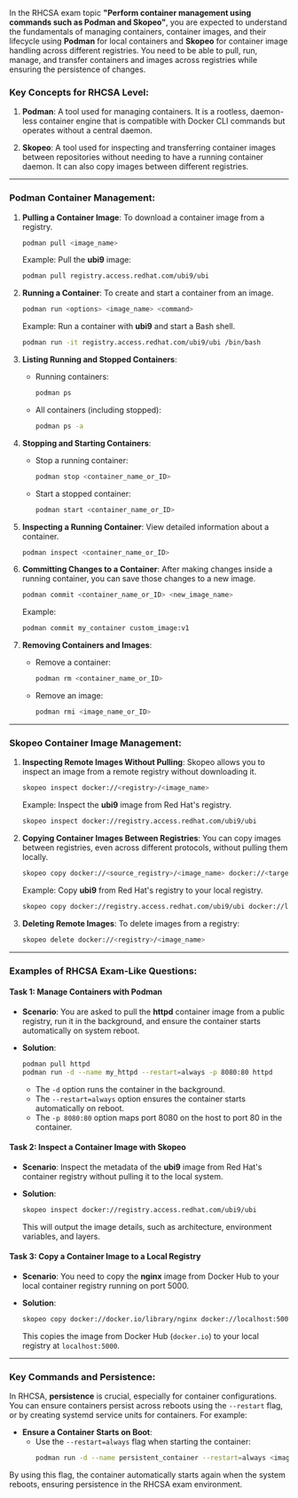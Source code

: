 In the RHCSA exam topic **"Perform container management using commands such as Podman and Skopeo"**, you are expected to understand the fundamentals of managing containers, container images, and their lifecycle using **Podman** for local containers and **Skopeo** for container image handling across different registries. You need to be able to pull, run, manage, and transfer containers and images across registries while ensuring the persistence of changes.

### **Key Concepts for RHCSA Level**:

1. **Podman**: A tool used for managing containers. It is a rootless, daemon-less container engine that is compatible with Docker CLI commands but operates without a central daemon.
   
2. **Skopeo**: A tool used for inspecting and transferring container images between repositories without needing to have a running container daemon. It can also copy images between different registries.

---

### **Podman Container Management**:

1. **Pulling a Container Image**:
   To download a container image from a registry.
   ```bash
   podman pull <image_name>
   ```
   Example: Pull the **ubi9** image:
   ```bash
   podman pull registry.access.redhat.com/ubi9/ubi
   ```

2. **Running a Container**:
   To create and start a container from an image.
   ```bash
   podman run <options> <image_name> <command>
   ```
   Example: Run a container with **ubi9** and start a Bash shell.
   ```bash
   podman run -it registry.access.redhat.com/ubi9/ubi /bin/bash
   ```

3. **Listing Running and Stopped Containers**:
   - Running containers:
     ```bash
     podman ps
     ```
   - All containers (including stopped):
     ```bash
     podman ps -a
     ```

4. **Stopping and Starting Containers**:
   - Stop a running container:
     ```bash
     podman stop <container_name_or_ID>
     ```
   - Start a stopped container:
     ```bash
     podman start <container_name_or_ID>
     ```

5. **Inspecting a Running Container**:
   View detailed information about a container.
   ```bash
   podman inspect <container_name_or_ID>
   ```

6. **Committing Changes to a Container**:
   After making changes inside a running container, you can save those changes to a new image.
   ```bash
   podman commit <container_name_or_ID> <new_image_name>
   ```
   Example:
   ```bash
   podman commit my_container custom_image:v1
   ```

7. **Removing Containers and Images**:
   - Remove a container:
     ```bash
     podman rm <container_name_or_ID>
     ```
   - Remove an image:
     ```bash
     podman rmi <image_name_or_ID>
     ```

---

### **Skopeo Container Image Management**:

1. **Inspecting Remote Images Without Pulling**:
   Skopeo allows you to inspect an image from a remote registry without downloading it.
   ```bash
   skopeo inspect docker://<registry>/<image_name>
   ```
   Example: Inspect the **ubi9** image from Red Hat's registry.
   ```bash
   skopeo inspect docker://registry.access.redhat.com/ubi9/ubi
   ```

2. **Copying Container Images Between Registries**:
   You can copy images between registries, even across different protocols, without pulling them locally.
   ```bash
   skopeo copy docker://<source_registry>/<image_name> docker://<target_registry>/<image_name>
   ```
   Example: Copy **ubi9** from Red Hat's registry to your local registry.
   ```bash
   skopeo copy docker://registry.access.redhat.com/ubi9/ubi docker://localhost:5000/ubi9/ubi
   ```

3. **Deleting Remote Images**:
   To delete images from a registry:
   ```bash
   skopeo delete docker://<registry>/<image_name>
   ```

---

### **Examples of RHCSA Exam-Like Questions**:

#### **Task 1: Manage Containers with Podman**

- **Scenario**: 
  You are asked to pull the **httpd** container image from a public registry, run it in the background, and ensure the container starts automatically on system reboot.

- **Solution**:
  ```bash
  podman pull httpd
  podman run -d --name my_httpd --restart=always -p 8080:80 httpd
  ```

  - The `-d` option runs the container in the background.
  - The `--restart=always` option ensures the container starts automatically on reboot.
  - The `-p 8080:80` option maps port 8080 on the host to port 80 in the container.

#### **Task 2: Inspect a Container Image with Skopeo**

- **Scenario**: 
  Inspect the metadata of the **ubi9** image from Red Hat's container registry without pulling it to the local system.

- **Solution**:
  ```bash
  skopeo inspect docker://registry.access.redhat.com/ubi9/ubi
  ```

  This will output the image details, such as architecture, environment variables, and layers.

#### **Task 3: Copy a Container Image to a Local Registry**

- **Scenario**: 
  You need to copy the **nginx** image from Docker Hub to your local container registry running on port 5000.

- **Solution**:
  ```bash
  skopeo copy docker://docker.io/library/nginx docker://localhost:5000/nginx
  ```

  This copies the image from Docker Hub (`docker.io`) to your local registry at `localhost:5000`.

---

### **Key Commands and Persistence**:

In RHCSA, **persistence** is crucial, especially for container configurations. You can ensure containers persist across reboots using the `--restart` flag, or by creating systemd service units for containers. For example:

- **Ensure a Container Starts on Boot**:
  - Use the `--restart=always` flag when starting the container:
    ```bash
    podman run -d --name persistent_container --restart=always <image_name>
    ```

By using this flag, the container automatically starts again when the system reboots, ensuring persistence in the RHCSA exam environment.
